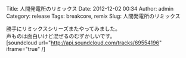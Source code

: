 Title: 人間発電所のリミックス
Date: 2012-12-02 00:34
Author: admin
Category: release
Tags: breakcore, remix
Slug: 人間発電所のリミックス

勝手にリミックスシリーズまたやってみました。  
声ものは面白いけど混ぜるのむずかしいです。  
[soundcloud url="http://api.soundcloud.com/tracks/69554196"
iframe="true" /]
